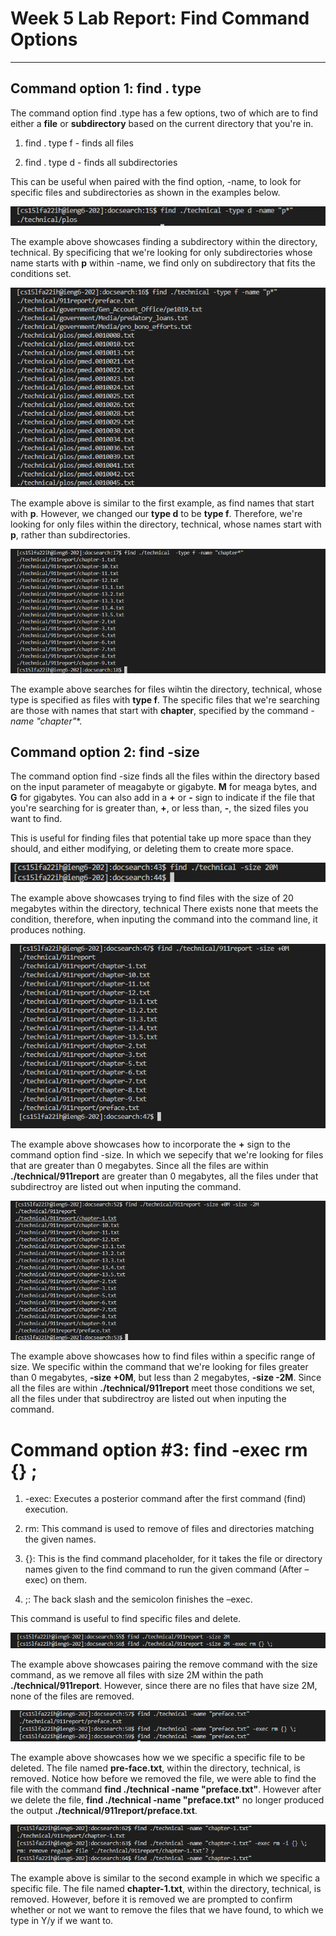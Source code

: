 # Week 5 Lab Report: Find Command Options

---

## Command option 1: find . type

The command option find .type has a few options, two of which are to find either a 
**file** or **subdirectory** based on the current directory that you're in.

1. find . type f - finds all files 

2. find . type d - finds all subdirectories

This can be useful when paired with the find option, -name, to look for specific files 
and subdirectories as shown in the examples below.

![Image](Screenshot_20221030_081837.png)

The example above showcases finding a subdirectory within the directory, technical. By specificing
that we're looking for only subdirectories whose name starts with **p** within -name, we find only 
on subdirectory that fits the conditions set. 


![Image](Screenshot_20221030_082248.png)

The example above is similar to the first example, as find names that start with **p**. However, we
changed our **type d** to be **type f**. Therefore, we're looking for only files within the directory,
technical, whose names start with **p**, rather than subdirectories. 

![Image](Screenshot_20221030_083125.png)

The example above searches for files wihtin the directory, technical, whose type is specified as files 
with **type f**. The specific files that we're searching are those with names that start with **chapter**,
specified by the command **-name "chapter*"**.

## Command option 2: find -size

The command option find -size finds all the files within the directory based on the input parameter of
meagabyte or gigabyte. **M** for meaga bytes, and **G** for gigabytes. You can also add in a **+** or **-** 
sign to indicate if the file that you're searching for is greater than, **+**, or less than, **-**, 
the sized files you want to find.

This is useful for finding files that potential take up more space than they should, and either modifying,
or deleting them to create more space. 

![Image](Screenshot_20221030_092050.png)

The example above showcases trying to find files with the size of 20 megabytes within the directory, technical
There exists none that meets the condition, therefore, when inputing the command into the command line, it produces nothing.

![Image](Screenshot_20221030_092516.png)

The example above showcases how to incorporate the **+** sign  to the command option find -size. In which
we sepecify that we're looking for files that are greater than 0 megabytes. Since all the files are within
**./technical/911report** are greater than 0 megabytes, all the files under that subdirectroy
are listed out when inputing the command.

![Image](Screenshot_20221030_094758.png)

The example above showcases how to find files within a specific range of size. We specific within the command that
we're looking for files greater than 0 megabytes, **-size +0M**, but less than 2 megabytes, **-size -2M**. 
Since all the files are within **./technical/911report** meet those conditions we set, all the files under 
that subdirectroy are listed out when inputing the command.

# Command option #3: find -exec rm {} \;

1. -exec: Executes a posterior command after the first command (find) execution.

2. rm: This command is used to remove of files and directories matching the given names.

3. {}: This is the find command placeholder, for it takes the file or directory names given 
to the find command to run the given command (After –exec) on them.

4. \;: The back slash and the semicolon finishes the –exec.

This command is useful to find specific files and delete.

![Image](Screenshot_20221030_101255.png)

The example above showcases pairing the remove command with the size command, as we remove all files with
size 2M within the path **./technical/911report**. However, since there are no files that have size 2M,
none of the files are removed.

![Image](Screenshot_20221030_101309.png)

The example above showcases how we we specific a specific file to be deleted. The file named **pre-face.txt**,
within the directory, technical, is removed. Notice how before we removed the file, we were able to find the file
with the command **find ./technical -name "preface.txt"**. However after we delete the file, **find ./technical -name "preface.txt"**
no longer produced the output **./technical/911report/preface.txt**.


![Image](Screenshot_20221030_101620.png)

The example above is similar to the second example in which we specific a specific file. The file named **chapter-1.txt**,
within the directory, technical, is removed. However, before it is removed we are prompted to confirm whether or not we
want to remove the files that we have found, to which we type in Y/y if we want to. 
